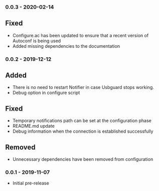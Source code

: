 ### 0.0.3 - 2020-02-14
## Fixed
- Configure.ac has been updated to ensure that a recent version of Autoconf is being used
- Added missing dependencies to the documentation

### 0.0.2 - 2019-12-12
## Added
- There is no need to restart Notifier in case Usbguard stops working.
- Debug option in configure script

## Fixed
- Temporary notifications path can be set at the configuration phase
- README.md update
- Debug information when the connection is established successfully

## Removed
- Unnecessary dependencies have been removed from configuration

### 0.0.1 - 2019-11-07
- Initial pre-release
